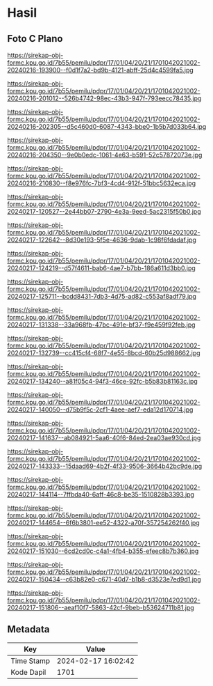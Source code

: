 # Hasil

## Foto C Plano

https://sirekap-obj-formc.kpu.go.id/7b55/pemilu/pdpr/17/01/04/20/21/1701042021002-20240216-193900--f0d1f7a2-bd9b-4121-abff-25d4c4599fa5.jpg

https://sirekap-obj-formc.kpu.go.id/7b55/pemilu/pdpr/17/01/04/20/21/1701042021002-20240216-201012--526b4742-98ec-43b3-947f-793eecc78435.jpg

https://sirekap-obj-formc.kpu.go.id/7b55/pemilu/pdpr/17/01/04/20/21/1701042021002-20240216-202305--d5c460d0-6087-4343-bbe0-1b5b7d033b64.jpg

https://sirekap-obj-formc.kpu.go.id/7b55/pemilu/pdpr/17/01/04/20/21/1701042021002-20240216-204350--9e0b0edc-1061-4e63-b591-52c57872073e.jpg

https://sirekap-obj-formc.kpu.go.id/7b55/pemilu/pdpr/17/01/04/20/21/1701042021002-20240216-210830--f8e976fc-7bf3-4cd4-912f-51bbc5632eca.jpg

https://sirekap-obj-formc.kpu.go.id/7b55/pemilu/pdpr/17/01/04/20/21/1701042021002-20240217-120527--2e44bb07-2790-4e3a-9eed-5ac2315f50b0.jpg

https://sirekap-obj-formc.kpu.go.id/7b55/pemilu/pdpr/17/01/04/20/21/1701042021002-20240217-122642--8d30e193-5f5e-4636-9dab-1c98f6fdadaf.jpg

https://sirekap-obj-formc.kpu.go.id/7b55/pemilu/pdpr/17/01/04/20/21/1701042021002-20240217-124219--d57f4611-bab6-4ae7-b7bb-186a611d3bb0.jpg

https://sirekap-obj-formc.kpu.go.id/7b55/pemilu/pdpr/17/01/04/20/21/1701042021002-20240217-125711--bcdd8431-7db3-4d75-ad82-c553af8adf79.jpg

https://sirekap-obj-formc.kpu.go.id/7b55/pemilu/pdpr/17/01/04/20/21/1701042021002-20240217-131338--33a968fb-47bc-491e-bf37-f9e459f92feb.jpg

https://sirekap-obj-formc.kpu.go.id/7b55/pemilu/pdpr/17/01/04/20/21/1701042021002-20240217-132739--cc415cf4-68f7-4e55-8bcd-60b25d988662.jpg

https://sirekap-obj-formc.kpu.go.id/7b55/pemilu/pdpr/17/01/04/20/21/1701042021002-20240217-134240--a81f05c4-94f3-46ce-92fc-b5b83b81163c.jpg

https://sirekap-obj-formc.kpu.go.id/7b55/pemilu/pdpr/17/01/04/20/21/1701042021002-20240217-140050--d75b9f5c-2cf1-4aee-aef7-eda12d170714.jpg

https://sirekap-obj-formc.kpu.go.id/7b55/pemilu/pdpr/17/01/04/20/21/1701042021002-20240217-141637--ab084921-5aa6-40f6-84ed-2ea03ae930cd.jpg

https://sirekap-obj-formc.kpu.go.id/7b55/pemilu/pdpr/17/01/04/20/21/1701042021002-20240217-143333--15daad69-4b2f-4f33-9506-3664b42bc9de.jpg

https://sirekap-obj-formc.kpu.go.id/7b55/pemilu/pdpr/17/01/04/20/21/1701042021002-20240217-144114--7ffbda40-6aff-46c8-be35-1510828b3393.jpg

https://sirekap-obj-formc.kpu.go.id/7b55/pemilu/pdpr/17/01/04/20/21/1701042021002-20240217-144654--6f6b3801-ee52-4322-a70f-357254262f40.jpg

https://sirekap-obj-formc.kpu.go.id/7b55/pemilu/pdpr/17/01/04/20/21/1701042021002-20240217-151030--6cd2cd0c-c4a1-4fb4-b355-efeec8b7b360.jpg

https://sirekap-obj-formc.kpu.go.id/7b55/pemilu/pdpr/17/01/04/20/21/1701042021002-20240217-150434--c63b82e0-c671-40d7-b1b8-d3523e7ed9d1.jpg

https://sirekap-obj-formc.kpu.go.id/7b55/pemilu/pdpr/17/01/04/20/21/1701042021002-20240217-151806--aeaf10f7-5863-42cf-9beb-b53624711b81.jpg


## Metadata

| Key        | Value               |
| ---------- | ------------------- |
| Time Stamp | 2024-02-17 16:02:42 |
| Kode Dapil | 1701                |



